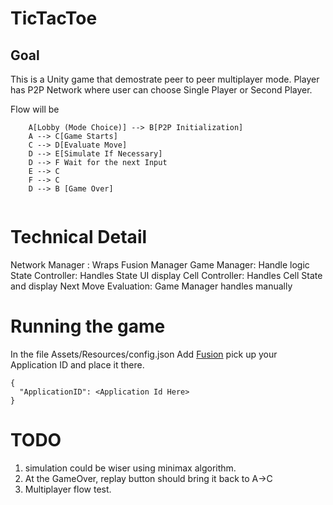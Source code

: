 ﻿# TicTacToe

## Goal

This is a Unity game that demostrate peer to peer multiplayer mode.
Player has P2P Network where user can choose Single Player or Second Player.



Flow will be

```
    A[Lobby (Mode Choice)] --> B[P2P Initialization]
    A --> C[Game Starts]
    C --> D[Evaluate Move]
    D --> E[Simulate If Necessary]
    D --> F Wait for the next Input
    E --> C
    F --> C
    D --> B [Game Over]
    
```

# Technical Detail

Network Manager : Wraps Fusion Manager
Game Manager: Handle logic
State Controller: Handles State UI display
Cell Controller: Handles Cell State and display
Next Move Evaluation: Game Manager handles manually


# Running the game

In the file Assets/Resources/config.json
Add [Fusion](https://dashboard.photonengine.com/) pick up your Application ID
and place it there. 

```
{
  "ApplicationID": <Application Id Here> 
}

```

# TODO

1. simulation could be wiser using minimax algorithm.
2. At the GameOver, replay button should bring it back to A->C
3. Multiplayer flow test. 
